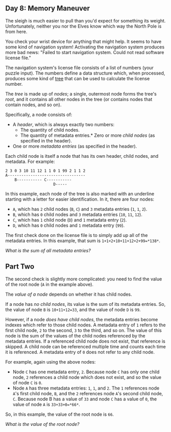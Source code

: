 ## Day 8: Memory Maneuver

The sleigh is much easier to pull than you'd expect for something its weight. Unfortunately, neither you nor the Elves know which way the North Pole is from here.


You check your wrist device for anything that might help. It seems to have some kind of navigation system! Activating the navigation system produces more bad news: "Failed to start navigation system. Could not read software license file."


The navigation system's license file consists of a list of numbers (your puzzle input). The numbers define a data structure which, when processed, produces some kind of [tree](https://en.wikipedia.org/wiki/Tree_(data_structure)) that can be used to calculate the license number.


The *tree* is made up of *nodes*; a single, outermost node forms the tree's *root*, and it contains all other nodes in the tree (or contains nodes that contain nodes, and so on).


Specifically, a node consists of:


* A *header*, which is always exactly two numbers:
	+ The quantity of child nodes.
	+ The quantity of metadata entries.* Zero or more *child nodes* (as specified in the header).
* One or more *metadata entries* (as specified in the header).


Each child node is itself a node that has its own header, child nodes, and metadata. For example:



```
2 3 0 3 10 11 12 1 1 0 1 99 2 1 1 2
A----------------------------------
    B----------- C-----------
                     D-----

```

In this example, each node of the tree is also marked with an underline starting with a letter for easier identification. In it, there are four nodes:


* `A`, which has `2` child nodes (`B`, `C`) and `3` metadata entries (`1`, `1`, `2`).
* `B`, which has `0` child nodes and `3` metadata entries (`10`, `11`, `12`).
* `C`, which has `1` child node (`D`) and `1` metadata entry (`2`).
* `D`, which has `0` child nodes and `1` metadata entry (`99`).


The first check done on the license file is to simply add up all of the metadata entries. In this example, that sum is `1+1+2+10+11+12+2+99=*138*`.


*What is the sum of all metadata entries?*


## Part Two

The second check is slightly more complicated: you need to find the value of the root node (`A` in the example above).


The *value of a node* depends on whether it has child nodes.


If a node has *no child nodes*, its value is the sum of its metadata entries. So, the value of node `B` is `10+11+12=33`, and the value of node `D` is `99`.


However, if a node *does have child nodes*, the metadata entries become indexes which refer to those child nodes. A metadata entry of `1` refers to the first child node, `2` to the second, `3` to the third, and so on. The value of this node is the sum of the values of the child nodes referenced by the metadata entries. If a referenced child node does not exist, that reference is skipped. A child node can be referenced multiple time and counts each time it is referenced. A metadata entry of `0` does not refer to any child node.


For example, again using the above nodes:


* Node `C` has one metadata entry, `2`. Because node `C` has only one child node, `2` references a child node which does not exist, and so the value of node `C` is `0`.
* Node `A` has three metadata entries: `1`, `1`, and `2`. The `1` references node `A`'s first child node, `B`, and the `2` references node `A`'s second child node, `C`. Because node B has a value of `33` and node `C` has a value of `0`, the value of node `A` is `33+33+0=*66*`.


So, in this example, the value of the root node is `66`.


*What is the value of the root node?*


